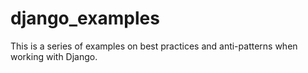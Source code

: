 # django_examples
This is a series of examples on best practices and anti-patterns when working with Django. 
